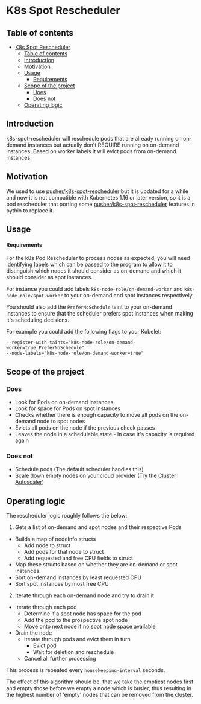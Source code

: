 # K8s Spot Rescheduler

## Table of contents
- [K8s Spot Rescheduler](#k8s-spot-rescheduler)
  - [Table of contents](#table-of-contents)
  - [Introduction](#introduction)
  - [Motivation](#motivation)
  - [Usage](#usage)
      - [Requirements](#requirements)
  - [Scope of the project](#scope-of-the-project)
    - [Does](#does)
    - [Does not](#does-not)
  - [Operating logic](#operating-logic)

## Introduction
k8s-spot-rescheduler will reschedule pods that are already running on on-demand instances but actually don't REQUIRE running on on-demand instances. Based on worker labels it will evict pods from on-demand instances.

## Motivation
We used to use [pusher/k8s-spot-rescheduler](https://github.com/pusher/k8s-spot-rescheduler) but it is updated for a while and now it is not compatible with Kubernetes 1.16 or later version, so it is a pod rescheduler that porting some [pusher/k8s-spot-rescheduler](https://github.com/pusher/k8s-spot-rescheduler) features in pythin to replace it.

## Usage
#### Requirements

For the k8s Pod Rescheduler to process nodes as expected; you will need identifying labels which can be passed to the program to allow it to distinguish which nodes it should consider as on-demand and which it should consider as spot instances.

For instance you could add labels `k8s-node-role/on-demand-worker` and `k8s-node-role/spot-worker` to your on-demand and spot instances respectively.

You should also add the `PreferNoSchedule` taint to your on-demand instances to ensure that the scheduler prefers spot instances when making it's scheduling decisions.

For example you could add the following flags to your Kubelet:
```
--register-with-taints="k8s-node-role/on-demand-worker=true:PreferNoSchedule"
--node-labels="k8s-node-role/on-demand-worker=true"
```

## Scope of the project
### Does
* Look for Pods on on-demand instances
* Look for space for Pods on spot instances
* Checks whether there is enough capacity to move all pods on the on-demand node to spot nodes
* Evicts all pods on the node if the previous check passes
* Leaves the node in a schedulable state - in case it's capacity is required again


### Does not
* Schedule pods (The default scheduler handles this)
* Scale down empty nodes on your cloud provider (Try the [Cluster Autoscaler](https://github.com/kubernetes/autoscaler/tree/master/cluster-autoscaler))

## Operating logic

The rescheduler logic roughly follows the below:

1. Gets a list of on-demand and spot nodes and their respective Pods
  * Builds a map of nodeInfo structs
    * Add node to struct
    * Add pods for that node to struct
    * Add requested and free CPU fields to struct
  * Map these structs based on whether they are on-demand or spot instances.
  * Sort on-demand instances by least requested CPU
  * Sort spot instances by most free CPU
2. Iterate through each on-demand node and try to drain it
  * Iterate through each pod
    * Determine if a spot node has space for the pod
    * Add the pod to the prospective spot node
    * Move onto next node if no spot node space available
  * Drain the node
    * Iterate through pods and evict them in turn
      * Evict pod
      * Wait for deletion and reschedule
    * Cancel all further processing

This process is repeated every `housekeeping-interval` seconds.

The effect of this algorithm should be, that we take the emptiest nodes first and empty those before we empty a node which is busier, thus resulting in the highest number of 'empty' nodes that can be removed from the cluster.
